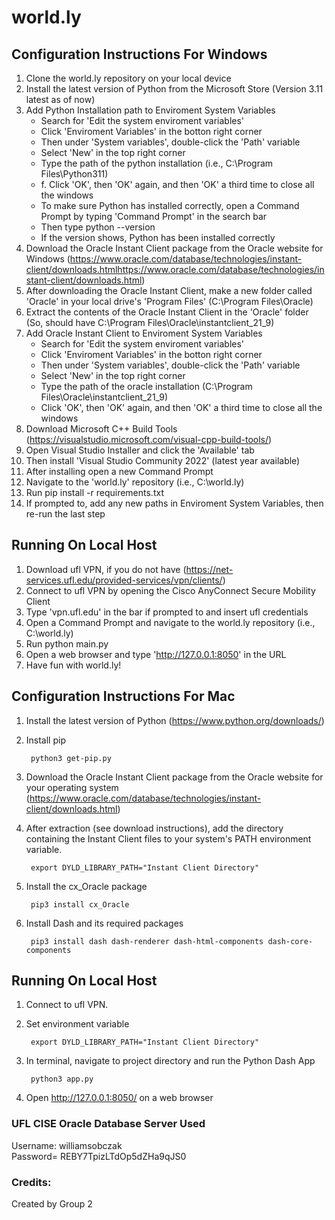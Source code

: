 # world.ly

## **Configuration Instructions For Windows**

1. Clone the world.ly repository on your local device
2. Install the latest version of Python from the Microsoft Store (Version 3.11 latest as of now)
3. Add Python Installation path to Enviroment System Variables
    - Search for 'Edit the system enviroment variables'
    - Click 'Enviroment Variables' in the botton right corner
    - Then under 'System variables', double-click the 'Path' variable
    - Select 'New' in the top right corner
    - Type the path of the python installation (i.e., C:\Program Files\Python311)
    - f. Click 'OK', then 'OK' again, and then 'OK' a third time to close all the windows
    - To make sure Python has installed correctly, open a Command Prompt by typing 'Command Prompt' in the search bar
    - Then type
            python --version
    - If the version shows, Python has been installed correctly
4. Download the Oracle Instant Client package from the Oracle website for Windows (https://www.oracle.com/database/technologies/instant-client/downloads.htmlhttps://www.oracle.com/database/technologies/instant-client/downloads.html)
5. After downloading the Oracle Instant Client, make a new folder called 'Oracle' in your local drive's 'Program Files' (C:\Program Files\Oracle)
6. Extract the contents of the Oracle Instant Client in the 'Oracle' folder (So, should have C:\Program Files\Oracle\instantclient_21_9)
7. Add Oracle Instant Client to Enviroment System Variables
    - Search for 'Edit the system enviroment variables'
    - Click 'Enviroment Variables' in the botton right corner
    - Then under 'System variables', double-click the 'Path' variable
    - Select 'New' in the top right corner
    - Type the path of the oracle installation (C:\Program Files\Oracle\instantclient_21_9)
    - Click 'OK', then 'OK' again, and then 'OK' a third time to close all the windows
10. Download Microsoft C++ Build Tools (https://visualstudio.microsoft.com/visual-cpp-build-tools/)
11. Open Visual Studio Installer and click the 'Available' tab
12. Then install 'Visual Studio Community 2022' (latest year available)
13. After installing open a new Command Prompt
14. Navigate to the 'world.ly' repository (i.e., C:\world.ly)
15. Run 
    pip install -r requirements.txt
16. If prompted to, add any new paths in Enviroment System Variables, then re-run the last step

## **Running On Local Host**

1. Download ufl VPN, if you do not have (https://net-services.ufl.edu/provided-services/vpn/clients/)
2. Connect to ufl VPN by opening the Cisco AnyConnect Secure Mobility Client
3. Type 'vpn.ufl.edu' in the bar if prompted to and insert ufl credentials
4. Open a Command Prompt and navigate to the world.ly repository (i.e., C:\world.ly)
5. Run
    python main.py
6. Open a web browser and type 'http://127.0.0.1:8050' in the URL 
7. Have fun with world.ly!
    
## **Configuration Instructions For Mac**

1. Install the latest version of Python (https://www.python.org/downloads/)
2. Install pip     
    
        python3 get-pip.py
3. Download the Oracle Instant Client package from the Oracle website for your operating system    (https://www.oracle.com/database/technologies/instant-client/downloads.html)

4. After extraction (see download instructions), add the directory containing the Instant Client files to your system's PATH environment variable.

        export DYLD_LIBRARY_PATH="Instant Client Directory"

5. Install the cx_Oracle package

        pip3 install cx_Oracle

6. Install Dash and its required packages

        pip3 install dash dash-renderer dash-html-components dash-core-components




## **Running On Local Host**

1. Connect to ufl VPN.
2. Set environment variable

        export DYLD_LIBRARY_PATH="Instant Client Directory"
3. In terminal, navigate to project directory and run the Python Dash App 

        python3 app.py
4. Open http://127.0.0.1:8050/ on a web browser
   


### **UFL CISE Oracle Database Server Used**
Username: williamsobczak <br />
Password= REBY7TpizLTdOp5dZHa9qJS0



### **Credits:**
Created by Group 2 
